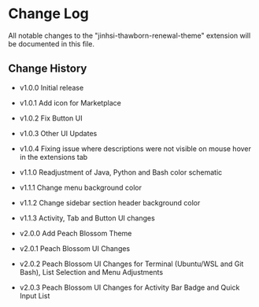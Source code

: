 # Change Log

All notable changes to the "jinhsi-thawborn-renewal-theme" extension will be documented in this file.

## Change History

- v1.0.0 Initial release 
- v1.0.1 Add icon for Marketplace
- v1.0.2 Fix Button UI
- v1.0.3 Other UI Updates
- v1.0.4 Fixing issue where descriptions were not visible on mouse hover in the extensions tab
- v1.1.0 Readjustment of Java, Python and Bash color schematic
- v1.1.1 Change menu background color
- v1.1.2 Change sidebar section header background color
- v1.1.3 Activity, Tab and Button UI changes

- v2.0.0 Add Peach Blossom Theme
- v2.0.1 Peach Blossom UI Changes
- v2.0.2 Peach Blossom UI Changes for Terminal (Ubuntu/WSL and Git Bash), List Selection and Menu Adjustments
- v2.0.3 Peach Blossom UI Changes for Activity Bar Badge and Quick Input List

